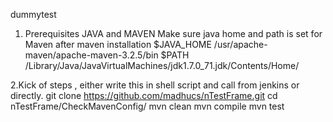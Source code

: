 
dummytest

1. Prerequisites
    JAVA and MAVEN 
    Make sure java home and path is set for Maven after maven installation 
    $JAVA_HOME /usr/apache-maven/apache-maven-3.2.5/bin
    $PATH /Library/Java/JavaVirtualMachines/jdk1.7.0_71.jdk/Contents/Home/


2.Kick of steps , either write this in shell script and call from jenkins or directly.
   git clone https://github.com/madhucs/nTestFrame.git
   cd nTestFrame/CheckMavenConfig/
   mvn clean
   mvn compile
   mvn test

